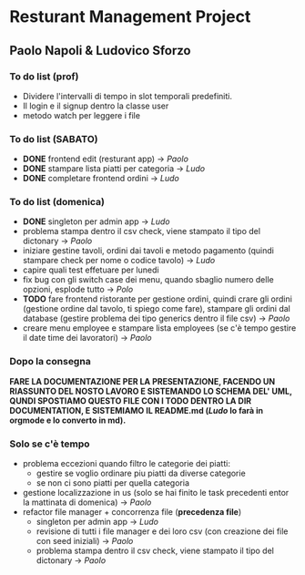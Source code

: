 # Resturant Management Project

## Paolo Napoli & Ludovico Sforzo

### To do list (prof)

- Dividere l'intervalli di tempo in slot temporali predefiniti.
- Il login e il signup dentro la classe user
- metodo watch per leggere i file

### To do list (SABATO)

- **DONE** frontend edit (resturant app) -> _Paolo_
- **DONE** stampare lista piatti per categoria -> _Ludo_
- **DONE** completare frontend ordini -> _Ludo_

### To do list (domenica)

- **DONE** singleton per admin app -> _Ludo_
- problema stampa dentro il csv check, viene stampato il tipo del dictonary -> _Paolo_
- iniziare gestine tavoli, ordini dai tavoli e metodo pagamento (quindi stampare check per nome o codice tavolo) -> _Ludo_
- capire quali test effetuare per lunedi
- fix bug con gli switch case dei menu, quando sbaglio numero delle opzioni, esplode tutto -> _Polo_
- **TODO** fare frontend ristorante per gestione ordini, quindi crare gli ordini (gestione ordine dal tavolo, ti spiego come fare), stampare gli ordini dal database (gestire problema dei tipo generics dentro il file csv) -> _Paolo_
- creare menu employee e stampare lista employees (se c'è tempo gestire il date time dei lavoratori) -> _Paolo_

### Dopo la consegna

**FARE LA DOCUMENTAZIONE PER LA PRESENTAZIONE, FACENDO UN RIASSUNTO DEL NOSTO LAVORO E SISTEMANDO LO SCHEMA DEL' UML, QUNDI SPOSTIAMO QUESTO FILE CON I TODO DENTRO LA DIR DOCUMENTATION, E SISTEMIAMO IL README.md (_Ludo_ lo farà in orgmode e lo converto in md).**

### Solo se c'è tempo

- problema eccezioni quando filtro le categorie dei piatti:
  - gestire se voglio ordinare piu piatti da diverse categorie
  - se non ci sono piatti per quella categoria
- gestione localizzazione in us (solo se hai finito le task precedenti entor la mattinata di domenica) -> _Paolo_
- refactor file manager + concorrenza file (**precedenza file**)
  - singleton per admin app -> _Ludo_
  - revisione di tutti i file manager e dei loro csv (con creazione dei file con seed iniziali) -> _Paolo_
  - problema stampa dentro il csv check, viene stampato il tipo del dictonary -> _Paolo_

